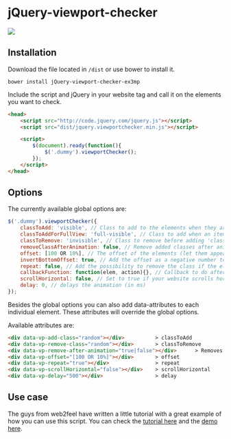 jQuery-viewport-checker
=======================

![](https://img.shields.io/bower/v/jQuery-viewport-checker-ex3mp.svg)

Installation
------------

Download the file located in `/dist` or use bower to install it. 

```
bower install jQuery-viewport-checker-ex3mp
```

Include the script and jQuery in your website <head> tag and call it on the elements you want to check.
```html
<head>
    <script src="http://code.jquery.com/jquery.js"></script>
    <script src="dist/jquery.viewportchecker.min.js"></script>

    <script>
        $(document).ready(function(){
            $('.dummy').viewportChecker();
        });
    </script>
</head>
```

Options
-------
The currently available global options are:
```javascript
$('.dummy').viewportChecker({
    classToAdd: 'visible', // Class to add to the elements when they are visible,
    classToAddForFullView: 'full-visible', // Class to add when an item is completely visible in the viewport
    classToRemove: 'invisible', // Class to remove before adding 'classToAdd' to the elements
    removeClassAfterAnimation: false, // Remove added classes after animation has finished
    offset: [100 OR 10%], // The offset of the elements (let them appear earlier or later). This can also be percentage based by adding a '%' at the end
    invertBottomOffset: true, // Add the offset as a negative number to the element's bottom
    repeat: false, // Add the possibility to remove the class if the elements are not visible
    callbackFunction: function(elem, action){}, // Callback to do after a class was added to an element. Action will return "add" or "remove", depending if the class was added or removed
	scrollHorizontal: false, // Set to true if your website scrolls horizontal instead of vertical.
    delay: 0, // delays the animation (in ms)
});
```

Besides the global options you can also add data-attributes to each individual element. These attributes will override the global options. 

Available attributes are:
```html
<div data-vp-add-class="random"></div>          > classToAdd
<div data-vp-remove-class="random"></div>       > classToRemove
<div data-vp-remove-after-animation="true|false"></div>      > Removes added classes after CSS3 animation has completed
<div data-vp-offset="[100 OR 10%]"></div>       > offset
<div data-vp-repeat="true"></div>               > repeat
<div data-vp-scrollHorizontal="false"></div>    > scrollHorizontal
<div data-vp-delay="500"></div>                 > delay
```

Use case
--------
The guys from web2feel have written a little tutorial with a great example of how you can use this script. You can check the [tutorial here](http://www.web2feel.com/tutorial-for-animated-scroll-loading-effects-with-animate-css-and-jquery/) and the [demo here](http://web2feel.com/freeby/scroll-effects/index.html).
